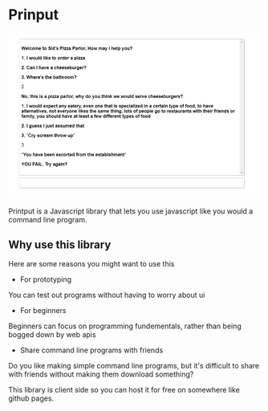 # Prinput

![screenshot](./images/preview2.jpg)

Printput is a Javascript library that lets you use javascript like you would a command line program.

## Why use this library

Here are some reasons you might want to use this
- For prototyping

You can test out programs without having to worry about ui

- For beginners

Beginners can focus on programming fundementals, rather than being bogged down by web apis

- Share command line programs with friends

Do you like making simple command line programs, but it's difficult to share with friends without making them download something?

This library is client side so you can host it for free on somewhere like github pages.

